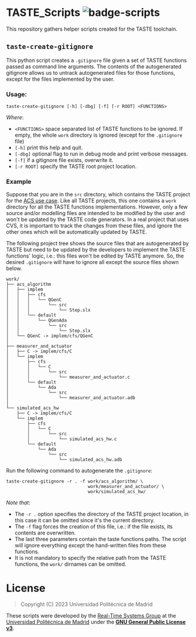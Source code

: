 # TASTE_Scripts ![badge-scripts](https://github.com/STR-UPM/TASTE_Scripts/actions/workflows/pylint.yml/badge.svg)
This repository gathers helper scripts created for the TASTE toolchain.

## `taste-create-gitignore`

This python script creates a `.gitignore` file given a set of TASTE functions passed as command line arguments.
The contents of the autogenerated gitignore allows us to untrack autogenerated files for those functions,
except for the files implemented by the user.

### Usage:

`taste-create-gitignore [-h] [-dbg] [-f] [-r ROOT] <FUNCTIONS>`

*Where*:
  -   `<FUNCTIONS>` space separated list of TASTE functions to be ignored.
      If empty, the whole `work` directory is ignored (except for the `.gitignore` file)
  -   `[-h]` print this help and quit.
  -   `[-dbg]` optional flag to run in debug mode and print verbose messages.
  -   `[-f]` if a gitignore file exists, overwrite it.
  -   `[-r ROOT]` specify the TASTE root project location.
  
### Example

Suppose that you are in the `src` directory, which contains the TASTE project for the [ACS use case](https://github.com/STR-UPM/UPMSat-2_ACS_TASTE/tree/main/src).
Like all TASTE projects, this one contains a `work` directory for all the TASTE functions implementations.
However, only a few source and/or modelling files are intended to be modified by the user and won't be updated by the TASTE code generators.
In a real project that uses CVS, it is important to track the changes from these files,
and ignore the other ones which will be automatically updated by TASTE.

The following project tree shows the source files that are autogenerated by TASTE
but need to be updated by the developers to implement the TASTE functions' logic,
i.e.: this files won't be edited by TASTE anymore.
So, the desired `.gitignore` will have to ignore all except the source files shown below.

```
work/
├── acs_algorithm
│   ├── implem
│   │   ├── cfs
│   │   │   └── QGenC
│   │   │       └── src
│   │   │           └── Step.slx
│   │   └── default
│   │       └── QGenAda
│   │           └── src
│   │               └── Step.slx
│   └── QGenC -> implem/cfs/QGenC
│
├── measurer_and_actuator
│   ├── C -> implem/cfs/C
│   └── implem
│       ├── cfs
│       │   └── C
│       │       └── src
│       │           └── measurer_and_actuator.c
│       └── default
│           └── Ada
│               └── src
│                   └── measurer_and_actuator.adb
│
└── simulated_acs_hw
    ├── C -> implem/cfs/C
    └── implem
        ├── cfs
        │   └── C
        │       └── src
        │           └── simulated_acs_hw.c
        └── default
            └── Ada
                └── src
                    └── simulated_acs_hw.adb
```

Run the following command to autogenerate the `.gitignore`:
```console
taste-create-gitignore -r . -f work/acs_algorithm/ \
                               work/measurer_and_actuator/ \
                               work/simulated_acs_hw/
```
*Note that*:
-   The `-r .` option specifies the directory of the TASTE project location,
    in this case it can be omitted since it's the current directory.
-   The `-f` flag forces the creation of this file,
    i.e.: if the file exists, its contents are overwritten.
-   The last three parameters contain the taste functions paths.
    The script will ignore everything except the hand-written files from these functions.
-   It is not mandatory to specify the relative path from the TASTE functions,
    the `work/` dirnames can be omitted.

# License

> Copyright (C) 2023 Universidad Politécnica de Madrid

These scripts were developed by the [Real-Time Systems Group](https://www.dit.upm.es/~str/) at the [Universidad Politécnica de Madrid](https://www.upm.es/) under the [**GNU General Public License v3**](LICENSE).
